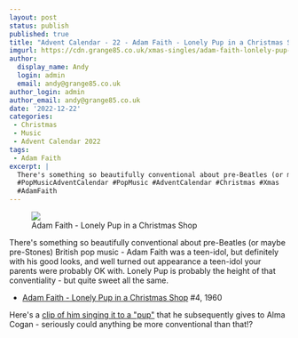 ```yaml
---
layout: post
status: publish
published: true
title: "Advent Calendar - 22 - Adam Faith - Lonely Pup in a Christmas Shop"
imgurl: https://cdn.grange85.co.uk/xmas-singles/adam-faith-lonlely-pup-disc.jpg
author:
  display_name: Andy
  login: admin
  email: andy@grange85.co.uk
author_login: admin
author_email: andy@grange85.co.uk
date: '2022-12-22'
categories:
 - Christmas
 - Music
 - Advent Calendar 2022
tags:
 - Adam Faith
excerpt: |
  There's something so beautifully conventional about pre-Beatles (or maybe pre-Stones) British pop music - Adam Faith was a teen-idol, but definitely with his good looks, and well turned out appearance a teen-idol your parents were probably OK with.
  #PopMusicAdventCalendar #PopMusic #AdventCalendar #Christmas #Xmas
  #AdamFaith
---
```

<figure class="aligncenter"><img src="https://cdn.grange85.co.uk/xmas-singles/adam-faith-lonlely-pup-disc.jpg" class="img-responsive" /><figcaption>Adam Faith - Lonely Pup in a Christmas Shop</figcaption></figure>

There's something so beautifully conventional about pre-Beatles (or maybe pre-Stones) British pop music - Adam Faith was a teen-idol, but definitely with his good looks, and well turned out appearance a teen-idol your parents were probably OK with. Lonely Pup is probably the height of that conventiality - but quite sweet all the same.
 - [Adam Faith - Lonely Pup in a Christmas Shop](https://www.youtube.com/watch?v=WgWlM7fuYIQ) #4, 1960

Here's a [clip of him singing it to a "pup"](https://www.youtube.com/watch?v=V0_NKL2nr6I) that he subsequently gives to Alma Cogan - seriously could anything be more conventional than that!?
